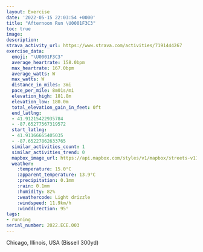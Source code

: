 ```yaml
---
layout: Exercise
date: '2022-05-15 22:03:54 +0000'
title: "Afternoon Run \U0001F3C3"
toc: true
image:
description:
strava_activity_url: https://www.strava.com/activities/7191444267
exercise_data:
  emoji: "\U0001F3C3"
  average_heartrate: 158.0bpm
  max_heartrate: 167.0bpm
  average_watts: W
  max_watts: W
  distance_in_miles: 3mi
  pace_per_mile: 8m01s/mi
  elevation_high: 181.8m
  elevation_low: 180.0m
  total_elevation_gain_in_feet: 0ft
  end_latlng:
  - 41.91215422935784
  - -87.65277567319572
  start_latlng:
  - 41.91166665405035
  - -87.65227862633765
  similar_activities_count: 1
  similar_activities_trend: 0
  mapbox_image_url: https://api.mapbox.com/styles/v1/mapbox/streets-v11/static/path-5+787af2-1.0(%7Bzx~Fvq~uOK%7B%40GiCEg%40EMIKc%40KMHO%5EqCdFkBnCUXIFI%3FOCOIEIAi%40D%7D%40D%5D%3F%5BCGKOYMU%40o%40FwEP_ACcA%40uACsGHUCGG%3FOBIJIRAtBPjDD%60MM%60%40Cn%40IH%40JFFIBK%40i%40EaAM_%40GM%5BWQGi%40IoACiA%3FsKJ%7DDJ%5BAGG%40QFOTGjAVv%40FxHKlIIh%40CBIDc%40GsBKq%40GIIESCwAHeAB_EBqKNWAQEEGAG%40MNOLETATD%60AZ%5EDZ%40hGI%7CIEvBD~AIlBB%60%40HHF%40NOZeB~BaBtCsApBI%5CAh%40%40n%40Ft%40AhAFPh%40KZAxFB%5ECLELSFY%3FUCe%40OiAGmAGOEAI%40OLwCfFW%60%40QP%5COhAWx%40k%40DA%3F%40),pin-s-s+e5b22e(-87.65228,41.91166),pin-s-f+89ae00(-87.65277999999998,41.91214999999999)/auto/800x800?access_token=pk.eyJ1Ijoiam9zaGJlY2ttYW4iLCJhIjoiY205eWR2aDd1MWZ6djJrbXc4a3M0bWZleiJ9.XiG9OWkNcZk2QzjJbxLB4A
  weather:
    :temperature: 15.0°C
    :apparent_temperature: 13.9°C
    :precipitation: 0.1mm
    :rain: 0.1mm
    :humidity: 82%
    :weathercode: Light drizzle
    :windspeed: 11.9km/h
    :winddirection: 95°
tags:
- running
serial_number: 2022.ECE.003
---
```

Chicago, Illinois, USA (Bissell 300yd)
